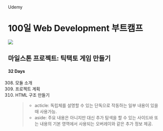 Udemy

# 100일 Web Development 부트캠프

[<img src="https://img.shields.io/badge/github-%23121011.svg?style=for-the-badge&logo=github&logoColor=white" />](https://github.com/academind/100-days-of-web-development/)

## 마일스톤 프로젝트: 틱택토 게임 만들기

#### 32 Days

308. 모듈 소개
309. 프로젝트 계획
310. HTML 구조 만들기
     > - acticle: 독립체를 설명할 수 있는 단독으로 작동하는 일부 내용이 있을 때 사용가능.
     > - aside: 주요 내용은 아니지만 대신 추가 탐색을 할 수 있는 사이드바 또는 내용의 기본 영역에서 사용되는 오버레이와 같은 추가 정보 제공.
